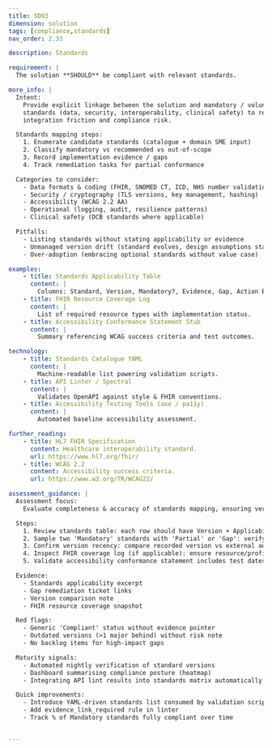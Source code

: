 ```yaml
---
title: SD03
dimension: solution
tags: [compliance,standards]
nav_order: 2.33

description: Standards

requirement: |
  The solution **SHOULD** be compliant with relevant standards.

more_info: |
  Intent:
    Provide explicit linkage between the solution and mandatory / voluntary
    standards (data, security, interoperability, clinical safety) to reduce
    integration friction and compliance risk.

  Standards mapping steps:
    1. Enumerate candidate standards (catalogue + domain SME input)
    2. Classify mandatory vs recommended vs out-of-scope
    3. Record implementation evidence / gaps
    4. Track remediation tasks for partial conformance

  Categories to consider:
    - Data formats & coding (FHIR, SNOMED CT, ICD, NHS number validation)
    - Security / cryptography (TLS versions, key management, hashing)
    - Accessibility (WCAG 2.2 AA)
    - Operational (logging, audit, resilience patterns)
    - Clinical safety (DCB standards where applicable)

  Pitfalls:
    - Listing standards without stating applicability or evidence
    - Unmanaged version drift (standard evolves, design assumptions stale)
    - Over-adoption (embracing optional standards without value case)

examples: 
    - title: Standards Applicability Table
      content: |
        Columns: Standard, Version, Mandatory?, Evidence, Gap, Action By.
    - title: FHIR Resource Coverage Log
      content: |
        List of required resource types with implementation status.
    - title: Accessibility Conformance Statement Stub
      content: |
        Summary referencing WCAG success criteria and test outcomes.

technology:
    - title: Standards Catalogue YAML
      content: |
        Machine-readable list powering validation scripts.
    - title: API Linter / Spectral
      content: |
        Validates OpenAPI against style & FHIR conventions.
    - title: Accessibility Testing Tools (axe / pa11y)
      content: |
        Automated baseline accessibility assessment.

further_reading:
    - title: HL7 FHIR Specification
      content: Healthcare interoperability standard.
      url: https://www.hl7.org/fhir/
    - title: WCAG 2.2
      content: Accessibility success criteria.
      url: https://www.w3.org/TR/WCAG22/

assessment_guidance: |
  Assessment focus:
    Evaluate completeness & accuracy of standards mapping, ensuring version tracking, applicability clarity, and actionable remediation.

  Steps:
    1. Review standards table: each row should have Version + Applicability + Evidence or Gap + Action owner/date.
    2. Sample two 'Mandatory' standards with 'Partial' or 'Gap': verify remediation plan and prioritisation.
    3. Confirm version recency: compare recorded version vs external authoritative source.
    4. Inspect FHIR coverage log (if applicable): ensure resource/profile implementation status aligns with actual API schemas.
    5. Validate accessibility conformance statement includes test dates & tooling versions (not evergreen claims).

  Evidence:
    - Standards applicability excerpt
    - Gap remediation ticket links
    - Version comparison note
    - FHIR resource coverage snapshot

  Red flags:
    - Generic 'Compliant' status without evidence pointer
    - Outdated versions (>1 major behind) without risk note
    - No backlog items for high-impact gaps

  Maturity signals:
    - Automated nightly verification of standard versions
    - Dashboard summarising compliance posture (heatmap)
    - Integrating API lint results into standards matrix automatically

  Quick improvements:
    - Introduce YAML-driven standards list consumed by validation script
    - Add evidence_link_required rule in linter
    - Track % of Mandatory standards fully compliant over time


---
```

